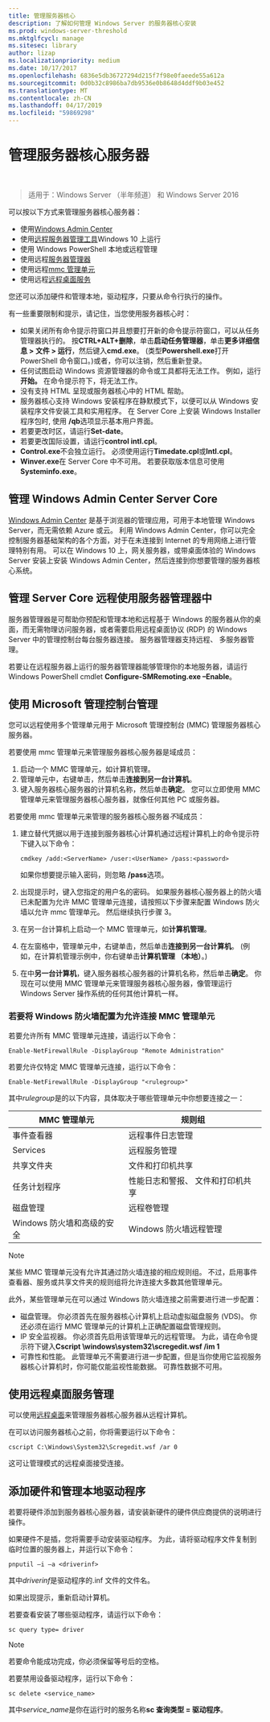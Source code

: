 ```yaml
---
title: 管理服务器核心
description: 了解如何管理 Windows Server 的服务器核心安装
ms.prod: windows-server-threshold
ms.mktglfcycl: manage
ms.sitesec: library
author: lizap
ms.localizationpriority: medium
ms.date: 10/17/2017
ms.openlocfilehash: 6836e5db36727294d215f7f98e0faeede55a612a
ms.sourcegitcommit: 0d0b32c8986ba7db9536e0b8648d4ddf9b03e452
ms.translationtype: MT
ms.contentlocale: zh-CN
ms.lasthandoff: 04/17/2019
ms.locfileid: "59869298"
---
```

# <a name="manage-a-server-core-server"></a>管理服务器核心服务器
 
> 适用于：Windows Server （半年频道） 和 Windows Server 2016

可以按以下方式来管理服务器核心服务器：
- 使用[Windows Admin Center](../../manage/windows-admin-center/overview.md)
- 使用[远程服务器管理工具](../../remote/remote-server-administration-tools.md)Windows 10 上运行
- 使用 Windows PowerShell 本地或远程管理
- 使用远程[服务器管理器](../server-manager/server-manager.md)
- 使用远程[mmc 管理单元](#managing-with-microsoft-management-console)
- 使用远程[远程桌面服务](#managing-with-remote-desktop-services)

您还可以添加硬件和管理本地，驱动程序，只要从命令行执行的操作。

有一些重要限制和提示，请记住，当您使用服务器核心时：

- 如果关闭所有命令提示符窗口并且想要打开新的命令提示符窗口，可以从任务管理器执行的。 按**CTRL\+ALT\+删除**，单击**启动任务管理器**，单击**更多详细信息 > 文件 > 运行**，然后键入**cmd.exe**。 (类型**Powershell.exe**打开 PowerShell 命令窗口。)或者，你可以注销，然后重新登录。
- 任何试图启动 Windows 资源管理器的命令或工具都将无法工作。 例如，运行**开始。** 在命令提示符下，将无法工作。
- 没有支持 HTML 呈现或服务器核心中的 HTML 帮助。
- 服务器核心支持 Windows 安装程序在静默模式下，以便可以从 Windows 安装程序文件安装工具和实用程序。 在 Server Core 上安装 Windows Installer 程序包时, 使用 **/qb**选项显示基本用户界面。
- 若要更改时区，请运行**Set-date**。
- 若要更改国际设置，请运行**control intl.cpl**。
- **Control.exe**不会独立运行。 必须使用运行**Timedate.cpl**或**Intl.cpl**。
- **Winver.exe**在 Server Core 中不可用。 若要获取版本信息可使用**Systeminfo.exe**。

## <a name="managing-server-core-with-windows-admin-center"></a>管理 Windows Admin Center Server Core
[Windows Admin Center](../../manage/windows-admin-center/overview.md) 是基于浏览器的管理应用，可用于本地管理 Windows Server，而无需依赖 Azure 或云。 利用 Windows Admin Center，你可以完全控制服务器基础架构的各个方面，对于在未连接到 Internet 的专用网络上进行管理特别有用。 可以在 Windows 10 上，网关服务器，或带桌面体验的 Windows Server 安装上安装 Windows Admin Center，然后连接到你想要管理的服务器核心系统。

## <a name="managing-server-core-remotely-with-server-manager"></a>管理 Server Core 远程使用服务器管理器中

服务器管理器是可帮助你预配和管理本地和远程基于 Windows 的服务器从你的桌面，而无需物理访问服务器，或者需要启用远程桌面协议 (RDP) 的 Windows Server 中的管理控制台每台服务器连接。 服务器管理器支持远程、 多服务器管理。

若要让在远程服务器上运行的服务器管理器能够管理你的本地服务器，请运行 Windows PowerShell cmdlet **Configure-SMRemoting.exe –Enable**。

## <a name="managing-with-microsoft-management-console"></a>使用 Microsoft 管理控制台管理

您可以远程使用多个管理单元用于 Microsoft 管理控制台 (MMC) 管理服务器核心服务器。

若要使用 mmc 管理单元来管理服务器核心服务器是域成员： 

1. 启动一个 MMC 管理单元，如计算机管理。
2. 管理单元中，右键单击，然后单击**连接到另一台计算机**。
2. 键入服务器核心服务器的计算机名称，然后单击**确定**。 您可以立即使用 MMC 管理单元来管理服务器核心服务器，就像任何其他 PC 或服务器。

若要使用 mmc 管理单元来管理的服务器核心服务器*不*域成员： 

1. 建立替代凭据以用于连接到服务器核心计算机通过远程计算机上的命令提示符下键入以下命令：
   ```
   cmdkey /add:<ServerName> /user:<UserName> /pass:<password>
   ```
   如果你想要提示输入密码，则忽略 **/pass**选项。

2. 出现提示时，键入您指定的用户名的密码。
   如果服务器核心服务器上的防火墙已未配置为允许 MMC 管理单元连接，请按照以下步骤来配置 Windows 防火墙以允许 mmc 管理单元。 然后继续执行步骤 3。
3. 在另一台计算机上启动一个 MMC 管理单元，如**计算机管理**。
4. 在左窗格中，管理单元中，右键单击，然后单击**连接到另一台计算机**。 (例如，在计算机管理示例中，你右键单击**计算机管理 （本地）**。)
5. 在中**另一台计算机**，键入服务器核心服务器的计算机名称，然后单击**确定**。 你现在可以使用 MMC 管理单元来管理服务器核心服务器，像管理运行 Windows Server 操作系统的任何其他计算机一样。

### <a name="to-configure-windows-firewall-to-allow-mmc-snap-ins-to-connect"></a>若要将 Windows 防火墙配置为允许连接 MMC 管理单元
若要允许所有 MMC 管理单元连接，请运行以下命令：

```
Enable-NetFirewallRule -DisplayGroup "Remote Administration"
```

若要允许仅特定 MMC 管理单元连接，运行以下命令：
```
Enable-NetFirewallRule -DisplayGroup "<rulegroup>"
```

其中*rulegroup*是的以下内容，具体取决于哪些管理单元中你想要连接之一：

| MMC 管理单元                            | 规则组                                            |
|----------------------------------------|-------------------------------------------------------|
| 事件查看器                           | 远程事件日志管理                           |
| Services                               | 远程服务管理                             |
| 共享文件夹                         | 文件和打印机共享                              |
| 任务计划程序                         | 性能日志和警报、 文件和打印机共享 |
| 磁盘管理                        | 远程卷管理                              |
| Windows 防火墙和高级的安全 | Windows 防火墙远程管理                    |


> [!NOTE] 
> 某些 MMC 管理单元没有允许其通过防火墙连接的相应规则组。 不过，启用事件查看器、服务或共享文件夹的规则组将允许连接大多数其他管理单元。 
>
> 此外，某些管理单元在可以通过 Windows 防火墙连接之前需要进行进一步配置：
>
> - 磁盘管理。 你必须首先在服务器核心计算机上启动虚拟磁盘服务 (VDS)。 你还必须在运行 MMC 管理单元的计算机上正确配置磁盘管理规则。
> - IP 安全监视器。 你必须首先启用该管理单元的远程管理。 为此，请在命令提示符下键入**Cscript \windows\system32\scregedit.wsf /im 1**
> - 可靠性和性能。 此管理单元不需要进行进一步配置，但是当你使用它监视服务器核心计算机时，你可能仅能监视性能数据。 可靠性数据不可用。

## <a name="managing-with-remote-desktop-services"></a>使用远程桌面服务管理

可以使用[远程桌面](../../remote/remote-desktop-services/welcome-to-rds.md)来管理服务器核心服务器从远程计算机。

在可以访问服务器核心之前，你将需要运行以下命令： 
```
cscript C:\Windows\System32\Scregedit.wsf /ar 0
```
这可让管理模式的远程桌面接受连接。

## <a name="add-hardware-and-manage-drivers-locally"></a>添加硬件和管理本地驱动程序

若要将硬件添加到服务器核心服务器，请安装新硬件的硬件供应商提供的说明进行操作。 

如果硬件不是插，您将需要手动安装驱动程序。 为此，请将驱动程序文件复制到临时位置的服务器上，并运行以下命令：
```
pnputil –i –a <driverinf>
```
其中*driverinf*是驱动程序的.inf 文件的文件名。

如果出现提示，重新启动计算机。

若要查看安装了哪些驱动程序，请运行以下命令： 
```
sc query type= driver
```

> [!NOTE] 
> 若要命令能成功完成，你必须保留等号后的空格。

若要禁用设备驱动程序，运行以下命令： 
```
sc delete <service_name>
```

其中*service_name*是你在运行时的服务名称**sc 查询类型 = 驱动程序**。